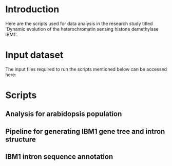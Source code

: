 # Introduction
Here are the scripts used for data analysis in the research study titled 'Dynamic evolution of the heterochromatin sensing histone demethylase IBM1'.

# Input dataset
The input files required to run the scripts mentioned below can be accessed here:

# Scripts

## Analysis for arabidopsis population

## Pipeline for generating IBM1 gene tree and intron structure

## IBM1 intron sequence annotation
 
